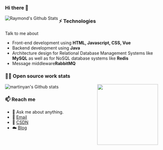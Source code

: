 ### Hi there 👋

<img align="left" alt="Raymond's Github Stats" src="https://github-readme-stats.vercel.app/api?username=wenMN1994&show_icons=true&hide_border=true&count_private=true" />

### ⚡ Technologies
Talk to me about
- Front-end development using **HTML, Javascript, CSS, Vue**
- Backend development using **Java**
- Architecture design for Relational Database Management Systems like **MySQL** as well as for NoSQL database systems like **Redis**
- Message middleware**RabbitMQ**


### 👨‍💻 Open source work stats

![martinyan's Github stats](https://github.com/wenMN1994)
<img align='right' src='https://octodex.github.com/images/hula_loop_octodex03.gif' width='200"'>

### 📫 Reach me 

- 💬 Ask me about anything.
- 📧 <a href="mailto:18475536452@163.com">Email</a>
- 📖 <a href = "https://blog.csdn.net/baidu_33267079">CSDN</a>
- ☁️ <a href = "http://www.dragonwen.cn/">Blog</a>


<!--
**wenMN1994/wenMN1994** is a ✨ _special_ ✨ repository because its `README.md` (this file) appears on your GitHub profile.

Here are some ideas to get you started:

- 🔭 I’m currently working on ...
- 🌱 I’m currently learning ...
- 👯 I’m looking to collaborate on ...
- 🤔 I’m looking for help with ...
- 💬 Ask me about ...
- 📫 How to reach me: ...
- 😄 Pronouns: ...
- ⚡ Fun fact: ...
-->

